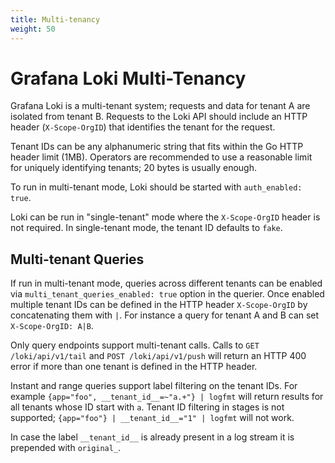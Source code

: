 ```yaml
---
title: Multi-tenancy
weight: 50
---
```

# Grafana Loki Multi-Tenancy

Grafana Loki is a multi-tenant system; requests and data for tenant A are isolated from
tenant B. Requests to the Loki API should include an HTTP header
(`X-Scope-OrgID`) that identifies the tenant for the request.

Tenant IDs can be any alphanumeric string that fits within the Go HTTP header
limit (1MB). Operators are recommended to use a reasonable limit for uniquely
identifying tenants; 20 bytes is usually enough.

To run in multi-tenant mode, Loki should be started with `auth_enabled: true`.

Loki can be run in "single-tenant" mode where the `X-Scope-OrgID` header is not
required. In single-tenant mode, the tenant ID defaults to `fake`.

## Multi-tenant Queries

If run in multi-tenant mode, queries across different tenants can be enabled via
`multi_tenant_queries_enabled: true` option in the querier. Once enabled multiple
tenant IDs can be defined in the HTTP header `X-Scope-OrgID` by concatenating them
with `|`. For instance a query for tenant A and B can set `X-Scope-OrgID: A|B`.

Only query endpoints support multi-tenant calls. Calls to `GET /loki/api/v1/tail`
and `POST /loki/api/v1/push` will return an HTTP 400 error if more than one tenant
is defined in the HTTP header.

Instant and range queries support label filtering on the tenant IDs. For example
`{app="foo", __tenant_id__=~"a.+"} | logfmt` will return results for all tenants
whose ID start with `a`. Tenant ID filtering in stages is not supported; `{app="foo"} | __tenant_id__="1" | logfmt` will not work.

In case the label `__tenant_id__` is already present in a log stream it is prepended with `original_`.
